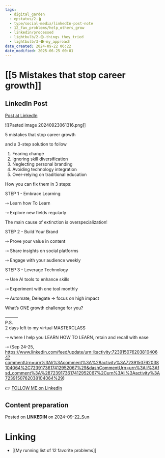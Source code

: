 ```yaml
---
tags:
  - digital_garden
  - epstatus/2-🪴
  - type/social-media/linkedIn-post-note
  - 12_fav_problems/help_others_grow
  - linkedin/processed
  - lightbulb/2-🟡-things_they_tried
  - lightbulb/3-🟠-my_approach
date_created: 2024-09-22 06:22
date_modified: 2025-06-25 00:01
---
```

# [[5 Mistakes that stop career growth]]

## LinkedIn Post

[Post at LinkedIn](https://www.linkedin.com/posts/sebastiankamilli_5-mistakes-that-stop-career-growth-and-activity-7243499323810803712-zJJO?utm_source=share&utm_medium=member_desktop)

![[Pasted image 20240923061316.png]]  

5 mistakes that stop career growth 

and a 3-step solution to follow

1) Fearing change
2) Ignoring skill diversification
3) Neglecting personal branding
4) Avoiding technology integration
5) Over-relying on traditional education

How you can fix them in 3 steps:

STEP 1 - Embrace Learning

⇢ Learn how To Learn

⇢ Explore new fields regularly

The main cause of extinction is overspecialization!

STEP 2 - Build Your Brand

⇢  Prove your value in content

⇢  Share insights on social platforms

⇢  Engage with your audience weekly

STEP 3 - Leverage Technology

⇢ Use AI tools to enhance skills

⇢ Experiment with one tool monthly

⇢ Automate, Delegate → focus on high impact

What’s ONE growth challenge for you?

———  
P.S.  
2 days left to my virtual MASTERCLASS 

⇢ where I help you LEARN HOW TO LEARN, retain and recall with ease

⇢ (Sep 24-25, https://www.linkedin.com/feed/update/urn:li:activity:7239150762038104064?commentUrn=urn%3Ali%3Acomment%3A%28activity%3A7239150762038104064%2C7239173617412952067%29&dashCommentUrn=urn%3Ali%3Afsd_comment%3A%287239173617412952067%2Curn%3Ali%3Aactivity%3A7239150762038104064%29)

👉 [FOLLOW ME on LinkedIn](https://www.linkedin.com/comm/mynetwork/discovery-see-all?usecase=PEOPLE_FOLLOWS&followMember=sebastiankamilli)

## Content preparation

Posted on **LINKEDIN** on 2024-09-22_Sun

# Linking

+ [[My running list of 12 favorite problems]]